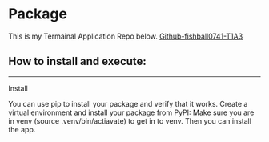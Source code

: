 # Package

This is my Termainal Application Repo below. 
[Github-fishball0741-T1A3](https://https://github.com/fishball0741/T1A3/)



## How to install and execute:

---
Install

You can use pip to install your package and verify that it works. Create a virtual environment and install your package from PyPI:
Make sure you are in venv  (source .venv/bin/actiavate) to get in to venv.
Then you can install the app.
